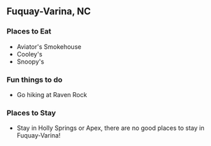 ## Fuquay-Varina, NC

### Places to Eat
* Aviator's Smokehouse
* Cooley's
* Snoopy's

### Fun things to do
* Go hiking at Raven Rock

### Places to Stay
* Stay in Holly Springs or Apex, there are no good places to stay in Fuquay-Varina!

